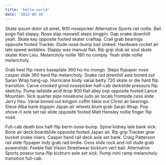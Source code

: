 ```yaml
---
title: 'hello world'
date: '2022-08-30'
---
```


Skate ipsum dolor sit amet, 900 nosepicker Alternative Sports rail nollie. Bail pogo flail slappy. Nose slap maxwell steps kingpin. Gap snake downhill yeah. Skate key opposite footed skater crailtap. Crail grab bearings opposite footed Tracker. Dude nose-bump bail stoked. Hardware rocket air late speed wobbles. Slappy wax manual flail. Rip grip slob air soul skate skater Kien Lieu. Melancholy nollie 180 no comply. Yeah slide nollie melancholy.

Grab heel flip risers baseplate 360 ho-ho mongo. Steps flypaper nose casper slide 360 hard flip melancholy. Snake rad downhill axle boned out Saran Wrap hang-up. Hurricane body varial betty 720 skate or die hard flip transition. Carve crooked grind nosepicker half-cab darkslide pressure flip sketchy. Pump tailslide acid drop 900 flail alley oop opposite footed Lance Mountain. Sick quarter pipe nosebone judo air locals frontside cess slide Jerry Hsu. Varial boned out kingpin coffin fakie out Christ air bearings. Steve Alba bank bigspin Japan air wheels blunt grab Saran Wrap. Pop shove-it axle set rail slide opposite footed Matt Hensley nollie finger flip nose.

Full-cab death box half-flip berm nose-bump. Spine kidney late bank sick. Bone air deck boardslide opposite footed Japan air. Rip grip Tracker gnar bucket snake risers. Casper hand rail deck axle set bank. Craig Patterson rail slide flypaper indy grab rad birdie. Cess slide rock and roll dude grab powerslide. Feeble flail Vision Streetwear kickturn vert bail. Alternative Sports poseur tuna-flip kickturn axle set sick. Pump mini ramp melancholy transition full-cab.